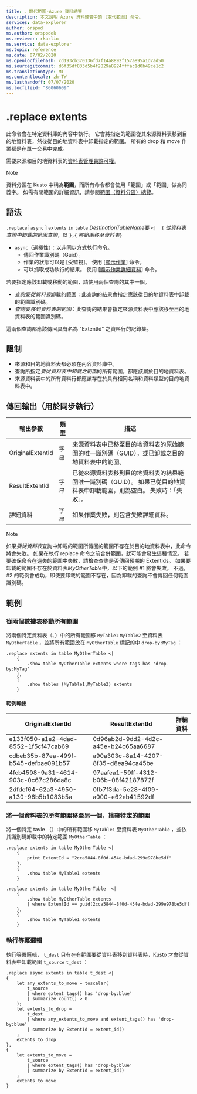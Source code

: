 ```yaml
---
title: 。取代範圍-Azure 資料總管
description: 本文說明 Azure 資料總管中的 [取代範圍] 命令。
services: data-explorer
author: orspod
ms.author: orspodek
ms.reviewer: rkarlin
ms.service: data-explorer
ms.topic: reference
ms.date: 07/02/2020
ms.openlocfilehash: cd193cb370136fd7f14a8892f157a895a1d7ad50
ms.sourcegitcommit: d6f35df833d5b4f2829a8924fffac1d0b49ce1c2
ms.translationtype: MT
ms.contentlocale: zh-TW
ms.lasthandoff: 07/07/2020
ms.locfileid: "86060609"
---
```

# <a name="replace-extents"></a>.replace extents

此命令會在特定資料庫的內容中執行。
它會將指定的範圍從其來源資料表移到目的地資料表，然後從目的地資料表中卸載指定的範圍。
所有的 drop 和 move 作業都是在單一交易中完成。

需要來源和目的地資料表的[資料表管理員許可權](../management/access-control/role-based-authorization.md)。

> [!NOTE]
> 資料分區在 Kusto 中稱為**範圍**，而所有命令都會使用「範圍」或「範圍」做為同義字。
> 如需有關範圍的詳細資訊，請參閱[範圍（資料分區）總覽](extents-overview.md)。

## <a name="syntax"></a>語法

`.replace`[ `async` ] `extents` `in` `table` *DestinationTableName*要 `<| 
{` *從資料表查詢中卸載的範圍查詢*，以 `},{` *將範圍移至資料表*`}`

* `async`（選擇性）：以非同步方式執行命令。
    * 傳回作業識別碼（Guid）。
    * 作業的狀態可以是 [受監視]。 使用 [[顯示作業](operations.md#show-operations)] 命令。
    * 可以抓取成功執行的結果。 使用 [[顯示作業詳細資料](operations.md#show-operation-details)] 命令。

若要指定應該卸載或移動的範圍，請使用兩個查詢的其中一個。
* *查詢要從資料表*卸載的範圍：此查詢的結果會指定應該從目的地資料表中卸載的範圍識別碼。
* *查詢要移到資料表的範圍*：此查詢的結果會指定來源資料表中應該移至目的地資料表的範圍識別碼。

這兩個查詢都應該傳回具有名為 "ExtentId" 之資料行的記錄集。

## <a name="restrictions"></a>限制

* 來源和目的地資料表都必須在內容資料庫中。
* 查詢所指定*要從資料表中卸載之範圍*的所有範圍，都應該屬於目的地資料表。
* 來源資料表中的所有資料行都應該存在於具有相同名稱和資料類型的目的地資料表中。

## <a name="return-output-for-sync-execution"></a>傳回輸出（用於同步執行）

輸出參數 |類型 |描述
---|---|---
OriginalExtentId |字串 |來源資料表中已移至目的地資料表的原始範圍的唯一識別碼（GUID），或已卸載之目的地資料表中的範圍。
ResultExtentId |字串 |已從來源資料表移到目的地資料表的結果範圍唯一識別碼（GUID）。 如果已從目的地資料表中卸載範圍，則為空白。 失敗時：「失敗」。
詳細資料 |字串 |如果作業失敗，則包含失敗詳細資料。

> [!NOTE]
> 如果*要從資料表*查詢中卸載的範圍所傳回的範圍不存在於目的地資料表中，此命令將會失敗。 如果在執行 replace 命令之前合併範圍，就可能會發生這種情況。
> 若要確保命令在遺失的範圍中失敗，請檢查查詢是否傳回預期的 ExtentIds。 如果要卸載的範圍不存在於資料表*MyOtherTable*中，以下的範例 #1 將會失敗。 不過，#2 的範例會成功，即使要卸載的範圍不存在，因為卸載的查詢不會傳回任何範圍識別碼。

## <a name="examples"></a>範例

### <a name="move-all-extents-from-two-tables"></a>從兩個數據表移動所有範圍 

將兩個特定資料表（、）中的所有範圍移 `MyTable1` `MyTable2` 至資料表 `MyOtherTable` ，並將所有範圍放在 `MyOtherTable` 標記的中 `drop-by:MyTag` ：

```kusto
.replace extents in table MyOtherTable <|
    {
        .show table MyOtherTable extents where tags has 'drop-by:MyTag'
    },
    {
        .show tables (MyTable1,MyTable2) extents
    }
```

#### <a name="sample-output"></a>範例輸出

|OriginalExtentId |ResultExtentId |詳細資料
|---|---|---
|e133f050-a1e2-4dad-8552-1f5cf47cab69 |0d96ab2d-9dd2-4d2c-a45e-b24c65aa6687| 
|cdbeb35b-87ea-499f-b545-defbae091b57 |a90a303c-8a14-4207-8f35-d8ea94ca45be| 
|4fcb4598-9a31-4614-903c-0c67c286da8c |97aafea1-59ff-4312-b06b-08f42187872f| 
|2dfdef64-62a3-4950-a130-96b5b1083b5a |0fb7f3da-5e28-4f09-a000-e62eb41592df| 

### <a name="move-all-extents-from-one-table-to-another-drop-specific-extent"></a>將一個資料表的所有範圍移至另一個，捨棄特定的範圍

將一個特定 tavle （）中的所有範圍移 `MyTable1` 至資料表 `MyOtherTable` ，並依其識別碼卸載中的特定範圍 `MyOtherTable` ：

```kusto
.replace extents in table MyOtherTable <|
    {
        print ExtentId = "2cca5844-8f0d-454e-bdad-299e978be5df"
    },
    {
        .show table MyTable1 extents 
    }
```

```kusto
.replace extents in table MyOtherTable  <|
    {
        .show table MyOtherTable extents
        | where ExtentId == guid(2cca5844-8f0d-454e-bdad-299e978be5df) 
    },
    {
        .show table MyTable1 extents 
    }
```

### <a name="implement-an-idempotent-logic"></a>執行等冪邏輯

執行等冪邏輯， `t_dest` 只有在有範圍要從資料表移到資料表時，Kusto 才會從資料表中卸載範圍 `t_source` `t_dest` ：

```kusto
.replace async extents in table t_dest <|
{
    let any_extents_to_move = toscalar( 
        t_source
        | where extent_tags() has 'drop-by:blue'
        | summarize count() > 0
    );
    let extents_to_drop =
        t_dest
        | where any_extents_to_move and extent_tags() has 'drop-by:blue'
        | summarize by ExtentId = extent_id()
    ;
    extents_to_drop
},
{
    let extents_to_move = 
        t_source
        | where extent_tags() has 'drop-by:blue'
        | summarize by ExtentId = extent_id()
    ;
    extents_to_move
}
```
